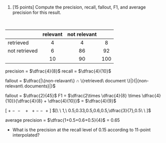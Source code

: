 1. [15 points] 
Compute the precision, recall, fallout, F1, and average precision for this result.
<br>

|               | relevant | not relevant |    |
|:---           |:------:  |:---:         |:---:|
| retrieved     | 4        | 4            |8
| not retrieved | 6        | 86           |92
|               | 10       | 90           |100

precision = $\dfrac{4}{8}$
recall = $\dfrac{4}{10}$

fallout = $\dfrac{|\{non-relavant\} ∩ \{retrieved\ document \}|}{|{non-relevant\ documents}|}$

fallout = $\dfrac{2}{45}$
F1 = $\dfrac{2\times \dfrac{4}{8} \times \dfrac{4}{10}}{\dfrac{4}{8} + \dfrac{4}{10}}$ = $\dfrac{4}{9}$

$[\ +\ -\ \ -\ \ \ \ +\ \ \ +\  -\  -\ \ +\ ]$
$[\ \ 1,\ 0.5,0.33,0.5,0.6,0.5,\dfrac{3}{7},0.5\ \ ]$

average precision = $\dfrac{1+0.5+0.6+0.5}{4}$ = 0.65


- What is the precision at the recall level of 0.15 according to 11-point interpolated?
